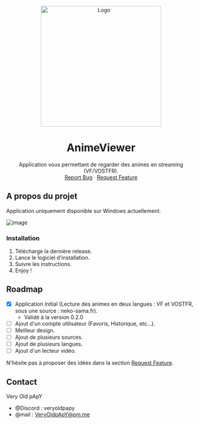 <br />
<div align="center">
  <a href="https://github.com/VeryOldpApY/AnimeViewer">
    <img src="https://github.com/VeryOldpApY/AnimeViewer/assets/12466017/64298ee8-f549-4981-bf2c-303b1887d8f1" alt="Logo" width="320" height="320">
  </a>

<h1 align="center">AnimeViewer</h1>
  <p align="center">
    Application vous permettant de regarder des animes en streaming (VF/VOSTFR).
    <br />
    <a href="https://github.com/VeryOldpApY/AnimeViewer/issues">Report Bug</a>
    ·
    <a href="https://github.com/VeryOldpApY/AnimeViewer/issues">Request Feature</a>
  </p>
</div>


<!-- ABOUT THE PROJECT -->
## A propos du projet
Application uniquement disponible sur Windows actuellement.

![image](https://github.com/VeryOldpApY/AnimeViewer/assets/12466017/5f6285d3-0add-4bfc-ad75-9af6129506cf)

### Installation

1. Télécharge la dernière release.
2. Lance le logiciel d'installation.
3. Suivre les instructions.
4. Enjoy !

<!-- ROADMAP -->
## Roadmap
- [x] Application Initial (Lecture des animes en deux langues : VF et VOSTFR, sous une source : neko-sama.fr).
  - Validé à la version 0.2.0
- [ ] Ajout d'un compte utilisateur (Favoris, Historique, etc...).
- [ ] Meilleur design.
- [ ] Ajout de plusieurs sources.
- [ ] Ajout de plusieurs langues.
- [ ] Ajout d'un lecteur vidéo.
  
N'hésite pas à proposer des idées dans la section [Request Feature](https://github.com/VeryOldpApY/AnimeViewer/issues).

<!-- CONTACT -->
## Contact

Very Old pApY 
 - @Discord : veryoldpapy
 - @mail : VeryOldpApY@pm.me
